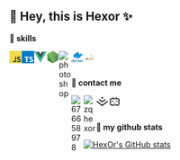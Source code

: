## 👋 Hey, this is Hexor ✨


**🔧 skills**  

<p>
  <img width="22px" align="left" src="https://raw.githubusercontent.com/github/explore/80688e429a7d4ef2fca1e82350fe8e3517d3494d/topics/javascript/javascript.png" title="javascript">
  <img width="22px" align="left" src="https://raw.githubusercontent.com/github/explore/80688e429a7d4ef2fca1e82350fe8e3517d3494d/topics/typescript/typescript.png" title="typescript">
  <img width="22px" align="left" src="https://raw.githubusercontent.com/github/explore/80688e429a7d4ef2fca1e82350fe8e3517d3494d/topics/vue/vue.png" title="vue">
  <img width="22px" align="left" src="https://raw.githubusercontent.com/github/explore/80688e429a7d4ef2fca1e82350fe8e3517d3494d/topics/nodejs/nodejs.png" title="nodejs">
  <img width="22px" align="left" src="https://www.adobe.com/content/dam/acom/one-console/icons_rebrand/ps_appicon.svg" title="photoshop">
  <img width="22px" align="left" src="https://raw.githubusercontent.com/github/explore/80688e429a7d4ef2fca1e82350fe8e3517d3494d/topics/docker/docker.png" title="docker">
  <img width="22px" align="left" src="https://raw.githubusercontent.com/github/explore/80688e429a7d4ef2fca1e82350fe8e3517d3494d/topics/mysql/mysql.png" title="mysql">
</p>
<br />
<br />

**📧 contact me** 
<p>
  <a href="#676658978"><img width="22px" align="left" title="QQ-676658978" alt="676658978" src="https://cdn.jsdelivr.net/npm/simple-icons@3.1.0/icons/tencentqq.svg" /></a>
  <a target="_blank" href="https://github.com/zqhexor"><img width="22px" align="left" title="Github" alt="zqhexor"  src="https://cdn.jsdelivr.net/npm/simple-icons@3.1.0/icons/github.svg" /></a>
  <a target="_blank" href="https://juejin.cn/user/3500492880358429/posts"><img width="22px" align="left" title="掘金" alt="zqhexor" src="https://github.com/zqhexor/zqhexor/blob/main/juejin.svg" /></a>
  <a target="_blank" href="https://space.bilibili.com/185647762"><img width="22px" align="left" title="bilibili" alt="zqhexor" src="https://github.com/zqhexor/zqhexor/blob/main/bilibili.svg" /></a>
</p>
<br />
<br />

**📌 my github stats** 

<a href="http://www.github.com/zqhexor">
  <img src="https://github-readme-stats.vercel.app/api?username=zqhexor&show_icons=true&theme=tokyonight" alt="HexOr's GitHub stats"/>
</a>



<!--
**zqhexor/zqhexor** is a ✨ _special_ ✨ repository because its `README.md` (this file) appears on your GitHub profile.

Here are some ideas to get you started:

- 🔭 I’m currently working on ...
- 🌱 I’m currently learning ...
- 👯 I’m looking to collaborate on ...
- 🤔 I’m looking for help with ...
- 💬 Ask me about ...
- 📫 How to reach me: ...
- 😄 Pronouns: ...
- ⚡ Fun fact: ...
-->
